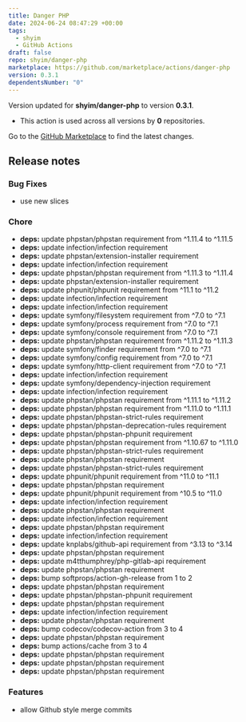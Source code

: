 ```yaml
---
title: Danger PHP
date: 2024-06-24 08:47:29 +00:00
tags:
  - shyim
  - GitHub Actions
draft: false
repo: shyim/danger-php
marketplace: https://github.com/marketplace/actions/danger-php
version: 0.3.1
dependentsNumber: "0"
---
```



Version updated for **shyim/danger-php** to version **0.3.1**.
- This action is used across all versions by **0** repositories.

Go to the [GitHub Marketplace](https://github.com/marketplace/actions/danger-php) to find the latest changes.

## Release notes



### Bug Fixes

* use new slices

### Chore

* **deps:** update phpstan/phpstan requirement from ^1.11.4 to ^1.11.5
* **deps:** update infection/infection requirement
* **deps:** update phpstan/extension-installer requirement
* **deps:** update infection/infection requirement
* **deps:** update phpstan/phpstan requirement from ^1.11.3 to ^1.11.4
* **deps:** update phpstan/extension-installer requirement
* **deps:** update phpunit/phpunit requirement from ^11.1 to ^11.2
* **deps:** update infection/infection requirement
* **deps:** update infection/infection requirement
* **deps:** update symfony/filesystem requirement from ^7.0 to ^7.1
* **deps:** update symfony/process requirement from ^7.0 to ^7.1
* **deps:** update symfony/console requirement from ^7.0 to ^7.1
* **deps:** update phpstan/phpstan requirement from ^1.11.2 to ^1.11.3
* **deps:** update symfony/finder requirement from ^7.0 to ^7.1
* **deps:** update symfony/config requirement from ^7.0 to ^7.1
* **deps:** update symfony/http-client requirement from ^7.0 to ^7.1
* **deps:** update infection/infection requirement
* **deps:** update symfony/dependency-injection requirement
* **deps:** update infection/infection requirement
* **deps:** update phpstan/phpstan requirement from ^1.11.1 to ^1.11.2
* **deps:** update phpstan/phpstan requirement from ^1.11.0 to ^1.11.1
* **deps:** update phpstan/phpstan-strict-rules requirement
* **deps:** update phpstan/phpstan-deprecation-rules requirement
* **deps:** update phpstan/phpstan-phpunit requirement
* **deps:** update phpstan/phpstan requirement from ^1.10.67 to ^1.11.0
* **deps:** update phpstan/phpstan-strict-rules requirement
* **deps:** update phpstan/phpstan requirement
* **deps:** update phpstan/phpstan-strict-rules requirement
* **deps:** update phpunit/phpunit requirement from ^11.0 to ^11.1
* **deps:** update phpstan/phpstan requirement
* **deps:** update phpunit/phpunit requirement from ^10.5 to ^11.0
* **deps:** update infection/infection requirement
* **deps:** update phpstan/phpstan requirement
* **deps:** update infection/infection requirement
* **deps:** update phpstan/phpstan requirement
* **deps:** update infection/infection requirement
* **deps:** update knplabs/github-api requirement from ^3.13 to ^3.14
* **deps:** update phpstan/phpstan requirement
* **deps:** update m4tthumphrey/php-gitlab-api requirement
* **deps:** update phpstan/phpstan requirement
* **deps:** bump softprops/action-gh-release from 1 to 2
* **deps:** update phpstan/phpstan requirement
* **deps:** update phpstan/phpstan-phpunit requirement
* **deps:** update phpstan/phpstan requirement
* **deps:** update infection/infection requirement
* **deps:** update phpstan/phpstan requirement
* **deps:** bump codecov/codecov-action from 3 to 4
* **deps:** update phpstan/phpstan requirement
* **deps:** bump actions/cache from 3 to 4
* **deps:** update phpstan/phpstan requirement
* **deps:** update phpstan/phpstan requirement
* **deps:** update phpstan/phpstan requirement

### Features

* allow Github style merge commits
